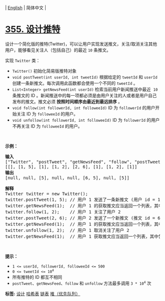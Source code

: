 | [English](README_EN.md) | 简体中文 |

# [355. 设计推特](https://leetcode.cn/problems/design-twitter)
<p>设计一个简化版的推特(Twitter)，可以让用户实现发送推文，关注/取消关注其他用户，能够看见关注人（包括自己）的最近 <code>10</code> 条推文。</p>

<p>实现 <code>Twitter</code> 类：</p>

<ul>
	<li><code>Twitter()</code> 初始化简易版推特对象</li>
	<li><code>void postTweet(int userId, int tweetId)</code> 根据给定的 <code>tweetId</code> 和 <code>userId</code> 创建一条新推文。每次调用此函数都会使用一个不同的 <code>tweetId</code> 。</li>
	<li><code>List&lt;Integer&gt; getNewsFeed(int userId)</code> 检索当前用户新闻推送中最近&nbsp; <code>10</code> 条推文的 ID 。新闻推送中的每一项都必须是由用户关注的人或者是用户自己发布的推文。推文必须 <strong>按照时间顺序由最近到最远排序</strong> 。</li>
	<li><code>void follow(int followerId, int followeeId)</code> ID 为 <code>followerId</code> 的用户开始关注 ID 为 <code>followeeId</code> 的用户。</li>
	<li><code>void unfollow(int followerId, int followeeId)</code> ID 为 <code>followerId</code> 的用户不再关注 ID 为 <code>followeeId</code> 的用户。</li>
</ul>

<p>&nbsp;</p>

<p><strong>示例：</strong></p>

<pre>
<strong>输入</strong>
["Twitter", "postTweet", "getNewsFeed", "follow", "postTweet", "getNewsFeed", "unfollow", "getNewsFeed"]
[[], [1, 5], [1], [1, 2], [2, 6], [1], [1, 2], [1]]
<strong>输出</strong>
[null, null, [5], null, null, [6, 5], null, [5]]

<strong>解释</strong>
Twitter twitter = new Twitter();
twitter.postTweet(1, 5); // 用户 1 发送了一条新推文 (用户 id = 1, 推文 id = 5)
twitter.getNewsFeed(1);  // 用户 1 的获取推文应当返回一个列表，其中包含一个 id 为 5 的推文
twitter.follow(1, 2);    // 用户 1 关注了用户 2
twitter.postTweet(2, 6); // 用户 2 发送了一个新推文 (推文 id = 6)
twitter.getNewsFeed(1);  // 用户 1 的获取推文应当返回一个列表，其中包含两个推文，id 分别为 -&gt; [6, 5] 。推文 id 6 应当在推文 id 5 之前，因为它是在 5 之后发送的
twitter.unfollow(1, 2);  // 用户 1 取消关注了用户 2
twitter.getNewsFeed(1);  // 用户 1 获取推文应当返回一个列表，其中包含一个 id 为 5 的推文。因为用户 1 已经不再关注用户 2</pre>

<p>&nbsp;</p>

<p><strong>提示：</strong></p>

<ul>
	<li><code>1 &lt;= userId, followerId, followeeId &lt;= 500</code></li>
	<li><code>0 &lt;= tweetId &lt;= 10<sup>4</sup></code></li>
	<li>所有推特的 ID 都互不相同</li>
	<li><code>postTweet</code>、<code>getNewsFeed</code>、<code>follow</code> 和 <code>unfollow</code> 方法最多调用 <code>3 * 10<sup>4</sup></code> 次</li>
</ul>

**标签:**  [设计](https://leetcode.cn/tag/design) [哈希表](https://leetcode.cn/tag/hash-table) [链表](https://leetcode.cn/tag/linked-list) [堆（优先队列）](https://leetcode.cn/tag/heap-priority-queue) 